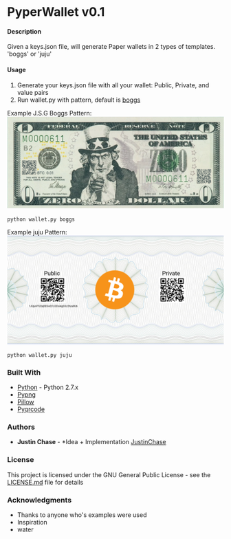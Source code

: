 # PyperWallet v0.1

#### Description

Given a keys.json file, will generate Paper wallets in 2 types of templates. 'boggs' or 'juju'

#### Usage
1) Generate your keys.json file with all your wallet: Public, Private, and value pairs
2) Run wallet.py with pattern, default is [boggs](https://en.wikipedia.org/wiki/J._S._G._Boggs)
 
Example J.S.G Boggs Pattern:
![Alt text](./docs/boggs_example.png?raw=true "boggs pattern")
```
python wallet.py boggs
```

Example juju Pattern:
![Alt text](./docs/juju_example.png?raw=true "juju pattern")
```
python wallet.py juju
```
### Built With
* [Python](https://www.python.org/) - Python 2.7.x
* [Pypng](https://pythonhosted.org/pypng/)
* [Pillow](https://pypi.python.org/pypi/Pillow/)
* [Pyqrcode](https://pypi.python.org/pypi/PyQRCode)

### Authors

* **Justin Chase** - *Idea + Implementation [JustinChase](https://github.com/jujum4n)

### License

This project is licensed under the GNU General Public License - see the [LICENSE.md](LICENSE.md) file for details

### Acknowledgments
* Thanks to anyone who's examples were used
* Inspiration
* water

